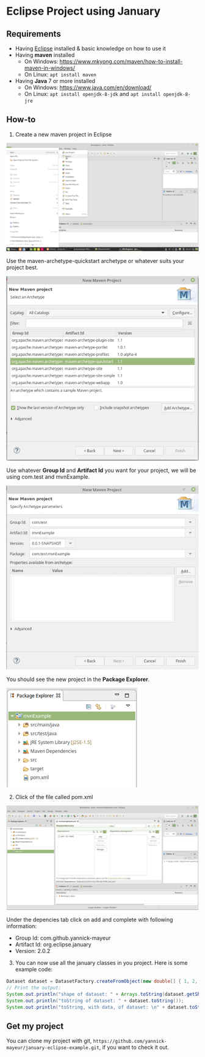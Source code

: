 # Eclipse Project using January

## Requirements

* Having
  [Eclipse](https://www.eclipse.org/downloads/packages/eclipse-ide-java-developers/neon3)
installed & basic knowledge on how to use it
* Having **maven** installed
  * On Windows: https://www.mkyong.com/maven/how-to-install-maven-in-windows/
  * On Linux: `apt install maven`
* Having **Java** 7 or more installed
  * On Windows: https://www.java.com/en/download/
  * On Linux: `apt install openjdk-8-jdk` and `apt install openjdk-8-jre`

## How-to

1. Create a new maven project in Eclipse

  ![screenshot1](res/screen1.png)

  Use the maven-archetype-quickstart archetype or whatever suits your project
best.

  ![screenshot2](res/screen4.png)

  Use whatever **Group Id** and **Artifact Id** you want for your project, we
will be using com.test and mvnExample.

  ![screenshot3](res/screen5.png)

  You should see the new project in the **Package Explorer**.

  ![screenshot4](res/screen6.png)

2. Click of the file called pom.xml

  ![screenshot5](res/screen7.png)

  Under the depencies tab click on add and complete with following information:
  * Group Id: com.github.yannick-mayeur
  * Artifact Id: org.eclipse.january
  * Version: 2.0.2

3. You can now use all the january classes in you project. Here is some example
  code:

  ```java
  Dataset dataset = DatasetFactory.createFromObject(new double[] { 1, 2, 3, 4, 5, 6, 7, 8, 9 });
  // Print the output:
  System.out.println("shape of dataset: " + Arrays.toString(dataset.getShape()));
  System.out.println("toString of dataset: " + dataset.toString());
  System.out.println("toString, with data, of dataset: \n" + dataset.toString(true));
  ```

## Get my project

You can clone my project with git,
`https://github.com/yannick-mayeur/january-eclipse-example.git`, if you want to
check it out.
